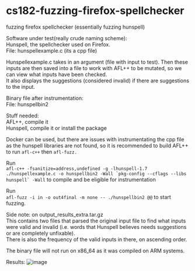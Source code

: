 # cs182-fuzzing-firefox-spellchecker
fuzzing firefox spellchecker (essentially fuzzing hunspell)

Software under test(really crude naming scheme): <br>
Hunspell, the spellchecker used on Firefox. <br>
File: hunspellexample.c (its a cpp file) <br>

Hunspellexample.c takes in an argument (file with input to test). Then these inputs are then saved into a file to work with AFL++ to be mutated, so we can view what inputs have been checked.<br>
It also displays the suggestions (considered invalid) if there are suggestions to the input.


Binary file after instrumentation: <br>
File: hunspellbin2

Stuff needed: <br>
AFL++, compile it <br>
Hunspell, compile it or install the package

Docker can be used, but there are issues with instrumentating the cpp file as the hunspell libraries are not found, so it is recommended to build AFL++ to run `afl-c++` then `afl-fuzz.`

Run <br>
```afl-c++ -fsanitize=address,undefined -g -lhunspell-1.7 ./hunspellexample.c -o hunspellbin2 -Wall `pkg-config --cflags --libs hunspell` -Wall``` to compile and be eligible for instrumentation

Run <br>
```afl-fuzz -i in -o out4final -m none -- ./hunspellbin2 @@``` to start fuzzing.

Side note: on output_results_extra.tar.gz <br>
This contains two files that parsed the original input file to find what inputs were valid and invalid (i.e. words that Hunspell believes needs suggestions or are completely unfixable). <br>
There is also the frequency of the valid inputs in there, on ascending order.

The binary file will not run on x86_64 as it was compiled on ARM systems.

Results:
![image](https://user-images.githubusercontent.com/56899845/206831650-c15c486a-ae06-4011-9350-5e653697daa4.png)
